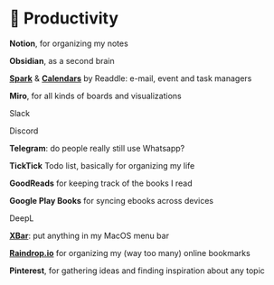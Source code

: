# 🎯 Productivity

**Notion**, for organizing my notes

**Obsidian**, as a second brain

**[Spark](https://sparkmailapp.com/)** & **[Calendars](https://readdle.com/calendars)** by Readdle: e-mail, event and task managers

**Miro**, for all kinds of boards and visualizations

Slack

Discord

**Telegram**: do people really still use Whatsapp?

**TickTick** Todo list, basically for organizing my life

**GoodReads** for keeping track of the books I read

**Google Play Books** for syncing ebooks across devices

DeepL

**[XBar](https://xbarapp.com/)**: put anything in my MacOS menu bar

**[Raindrop.io](https://raindrop.io/)** for organizing my (way too many) online bookmarks

**Pinterest**, for gathering ideas and finding inspiration about any topic

